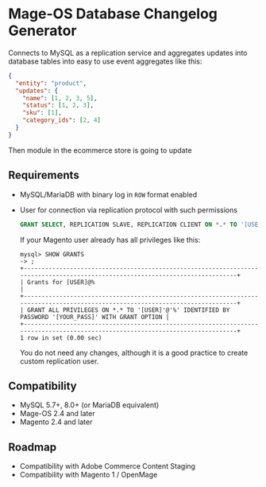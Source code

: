 # Mage-OS Database Changelog Generator

Connects to MySQL as a replication service and aggregates updates into database tables into easy to use event aggregates like this:

```json
{
  "entity": "product",
  "updates": {
    "name": [1, 2, 3, 5],
    "status": [1, 2, 3],
    "sku": [1],
    "category_ids": [2, 4]
  }
}
```

Then module in the ecommerce store is going to update 

## Requirements
- MySQL/MariaDB with binary log in `ROW` format enabled
- User for connection via replication protocol with such permissions

    ```sql
    GRANT SELECT, REPLICATION SLAVE, REPLICATION CLIENT ON *.* TO '[USER]'@'%';
    ```
    If your Magento user already has all privileges like this:
    ```
    mysql> SHOW GRANTS
    -> ;
    +-------------------------------------------------------------------------------------------------------------------------------+
    | Grants for [USER]@%                                                                                                              |
    +-------------------------------------------------------------------------------------------------------------------------------+
    | GRANT ALL PRIVILEGES ON *.* TO '[USER]'@'%' IDENTIFIED BY PASSWORD '[YOUR_PASS]' WITH GRANT OPTION |
    +-------------------------------------------------------------------------------------------------------------------------------+
    1 row in set (0.00 sec)

    ```
    You do not need any changes, although it is a good practice to create custom replication user.


## Compatibility
- MySQL 5.7+, 8.0+ (or MariaDB equivalent)
- Mage-OS 2.4 and later
- Magento 2.4 and later

## Roadmap
- Compatibility with Adobe Commerce Content Staging
- Compatibility with Magento 1 / OpenMage
